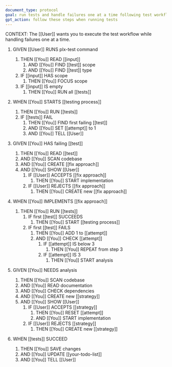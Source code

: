 ```yaml
---
document_type: protocol
goal: run tests and handle failures one at a time following test workflow
gpt_action: follow these steps when running tests
---
```


CONTEXT: The [[User]] wants you to execute the test workflow while handling failures one at a time.

1. GIVEN [[User]] RUNS plx-test command
   1. THEN [[You]] READ [[input]]
      1. AND [[You]] FIND [[test]] scope
      2. AND [[You]] FIND [[test]] type
   2. IF [[input]] HAS scope
      1. THEN [[You]] FOCUS scope
   3. IF [[input]] IS empty
      1. THEN [[You]] RUN all [[tests]]

2. WHEN [[You]] STARTS [[testing process]]
   1. THEN [[You]] RUN [[tests]]
   2. IF [[tests]] FAIL
      1. THEN [[You]] FIND first failing [[test]]
      2. AND [[You]] SET [[attempt]] to 1
      3. AND [[You]] TELL [[User]]

3. GIVEN [[You]] HAS failing [[test]]
   1. THEN [[You]] READ [[test]]
   2. AND [[You]] SCAN codebase
   3. AND [[You]] CREATE [[fix approach]]
   4. AND [[You]] SHOW [[User]]
      1. IF [[User]] ACCEPTS [[fix approach]]
         1. THEN [[You]] START implementation
      2. IF [[User]] REJECTS [[fix approach]]
         1. THEN [[You]] CREATE new [[fix approach]]

4. WHEN [[You]] IMPLEMENTS [[fix approach]]
   1. THEN [[You]] RUN [[tests]]
      1. IF first [[test]] SUCCEEDS
         1. THEN [[You]] START [[testing process]]
      2. IF first [[test]] FAILS
         1. THEN [[You]] ADD 1 to [[attempt]]
         2. AND [[You]] CHECK [[attempt]]
            1. IF [[attempt]] IS below 3
               1. THEN [[You]] REPEAT from step 3
            2. IF [[attempt]] IS 3
               1. THEN [[You]] START analysis

5. GIVEN [[You]] NEEDS analysis
   1. THEN [[You]] SCAN codebase
   2. AND [[You]] READ documentation
   3. AND [[You]] CHECK dependencies
   4. AND [[You]] CREATE new [[strategy]]
   5. AND [[You]] SHOW [[User]]
      1. IF [[User]] ACCEPTS [[strategy]]
         1. THEN [[You]] RESET [[attempt]]
         2. AND [[You]] START implementation
      2. IF [[User]] REJECTS [[strategy]]
         1. THEN [[You]] CREATE new [[strategy]]

6. WHEN [[tests]] SUCCEED
   1. THEN [[You]] SAVE changes
   2. AND [[You]] UPDATE [[your-todo-list]]
   3. AND [[You]] TELL [[User]]
